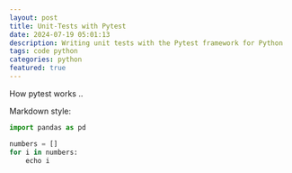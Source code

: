 ```yaml
---
layout: post
title: Unit-Tests with Pytest  
date: 2024-07-19 05:01:13
description: Writing unit tests with the Pytest framework for Python
tags: code python
categories: python
featured: true
---
```

How pytest works ..

Markdown style:
```python
import pandas as pd

numbers = []
for i in numbers:
    echo i
```